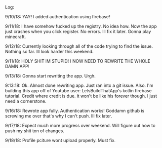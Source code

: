 Log:

9/10/18: YAY! I added authentication using firebase! 

9/11/18: I have somehow fucked up the registry. No idea how. Now the app just crashes when you click register. No errors. Ill fix it later. Gonna play minecraft.

9/12/18: Currently looking through all of the code trying to find the issue. Nothing so far. Ill look harder this weekend. 

9/11/18: HOLY SHIT IM STUPID! I NOW NEED TO REWRITE THE WHOLE DAMN APP!

9/13/18: Gonna start rewriting the app. Urgh.

9:13:18: Ok. Almost done rewriting app. Just ran into a git issue. Also. I'm building this app off of Youtube user: LetsBuildThatApp's kotlin firebase tutorial. Credit where credit is due. it won't be like his forever though. I just need a cornerstone.

9/16/18: Rewrote app fully. Authentication works! Goddamn github is screwing me over that's why I can't push. Ill fix later.

9/17/18: Expect much more progress over weekend. Will figure out how to push my shit ton of changes. 

9/18/18: Profile pciture wont upload properly. Must fix. 

